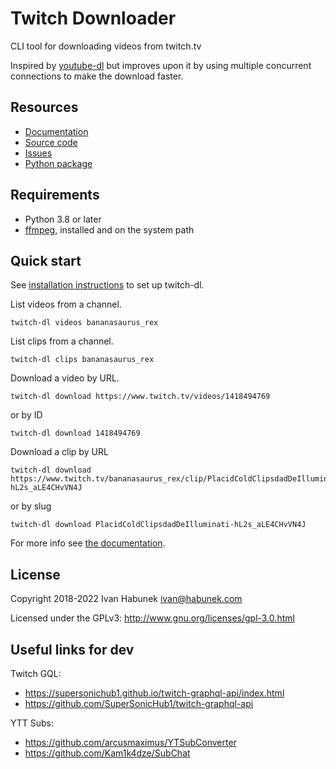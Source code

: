 Twitch Downloader
=================

CLI tool for downloading videos from twitch.tv

Inspired by [youtube-dl](https://youtube-dl.org/) but improves upon it by using
multiple concurrent connections to make the download faster.

Resources
---------

* [Documentation](https://twitch-dl.bezdomni.net/)
* [Source code](https://github.com/ihabunek/twitch-dl)
* [Issues](https://github.com/ihabunek/twitch-dl/issues)
* [Python package](https://pypi.org/project/twitch-dl/)

Requirements
------------

* Python 3.8 or later
* [ffmpeg](https://ffmpeg.org/download.html), installed and on the system path

Quick start
-----------

See [installation instructions](https://twitch-dl.bezdomni.net/installation.html)
to set up twitch-dl.

List videos from a channel.

```
twitch-dl videos bananasaurus_rex
```

List clips from a channel.

```
twitch-dl clips bananasaurus_rex
```

Download a video by URL.

```
twitch-dl download https://www.twitch.tv/videos/1418494769
```

or by ID

```
twitch-dl download 1418494769
```

Download a clip by URL

```
twitch-dl download https://www.twitch.tv/bananasaurus_rex/clip/PlacidColdClipsdadDeIlluminati-hL2s_aLE4CHvVN4J
```

or by slug

```
twitch-dl download PlacidColdClipsdadDeIlluminati-hL2s_aLE4CHvVN4J
```

For more info see [the documentation](https://twitch-dl.bezdomni.net/usage.html).

License
-------

Copyright 2018-2022 Ivan Habunek <ivan@habunek.com>

Licensed under the GPLv3: http://www.gnu.org/licenses/gpl-3.0.html

Useful links for dev
--------------------

Twitch GQL:

 * https://supersonichub1.github.io/twitch-graphql-api/index.html
 * https://github.com/SuperSonicHub1/twitch-graphql-api

YTT Subs:

* https://github.com/arcusmaximus/YTSubConverter
* https://github.com/Kam1k4dze/SubChat
